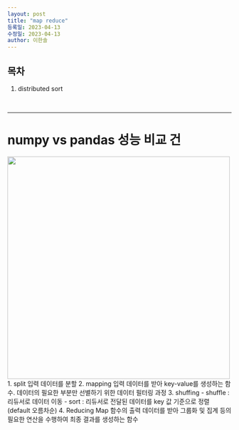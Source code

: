 ```yaml
---
layout: post
title: "map reduce"
등록일: 2023-04-13
수정일: 2023-04-13
author: 이한솔
---
```


## **목차**
1. distributed sort

<Br>
   
---

# **numpy vs pandas 성능 비교 건**
   <img src="https://user-images.githubusercontent.com/109563345/231960330-7183dce1-2edc-41d6-a450-3efab02edd0a.png" width="500">   
1. split   
   입력 데이터를 분할
2. mapping   
   입력 데이터를 받아 key-value를 생성하는 함수. 데이터의 필요한 부분만 선별하기 위한 데이터 필터링 과정
3. shuffing   
   - shuffle : 리듀서로 데이터 이동
   - sort : 리듀서로 전달된 데이터를 key 값 기준으로 정렬 (default 오름차순)
4. Reducing   
   Map 함수의 출력 데이터를 받아 그룹화 및 집계 등의 필요한 연산을 수행하여 최종 결과를 생성하는 함수
